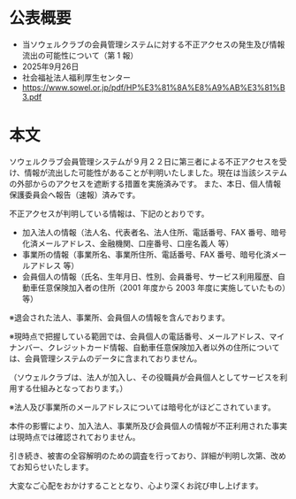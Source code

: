 # 公表概要
- 当ソウェルクラブの会員管理システムに対する不正アクセスの発生及び情報流出の可能性について（第 1 報）
- 2025年9月26日
- 社会福祉法人福利厚生センター
- https://www.sowel.or.jp/pdf/HP%E3%81%8A%E8%A9%AB%E3%81%B3.pdf

# 本文
ソウェルクラブ会員管理システムが９月２２日に第三者による不正アクセスを受け、情報が流出した可能性があることが判明いたしました。現在は当該システムの外部からのアクセスを遮断する措置を実施済みです。 また、本日、個人情報保護委員会へ報告（速報）済みです。

不正アクセスが判明している情報は、下記のとおりです。
- 加入法人の情報（法人名、代表者名、法人住所、電話番号、FAX 番号、暗号化済メールアドレス、金融機関、口座番号、口座名義人 等）
- 事業所の情報（事業所名、事業所住所、電話番号、FAX 番号、暗号化済メールアドレス 等）
- 会員個人の情報（氏名、生年月日、性別、会員番号、サービス利用履歴、自動車任意保険加入者の住所（2001 年度から 2003 年度に実施していたもの）等）

※退会された法人、事業所、会員個人の情報を含んでおります。

※現時点で把握している範囲では、会員個人の電話番号、メールアドレス、マイナンバー、クレジットカード情報、自動車任意保険加入者以外の住所については、会員管理システムのデータに含まれておりません。

（ソウェルクラブは、法人が加入し、その役職員が会員個人としてサービスを利用する仕組みとなっております。）

※法人及び事業所のメールアドレスについては暗号化がほどこされています。

本件の影響により、加入法人、事業所及び会員個人の情報が不正利用された事実は現時点では確認されておりません。

引き続き、被害の全容解明のための調査を行っており、詳細が判明し次第、改めてお知らせいたします。

大変なご心配をおかけすることとなり、心より深くお詫び申し上げます。
